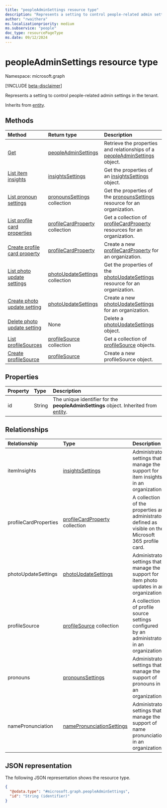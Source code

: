 ```yaml
---
title: "peopleAdminSettings resource type"
description: "Represents a setting to control people-related admin settings in the tenant."
author: "rwaithera"
ms.localizationpriority: medium
ms.subservice: "people"
doc_type: resourcePageType
ms.date: 09/12/2024
---
```


# peopleAdminSettings resource type

Namespace: microsoft.graph

[!INCLUDE [beta-disclaimer](../../includes/beta-disclaimer.md)]

Represents a setting to control people-related admin settings in the tenant.

Inherits from [entity](../resources/entity.md).

## Methods

|Method|Return type|Description|
|:---|:---|:---|
|[Get](../api/peopleadminsettings-get.md) | [peopleAdminSettings](../resources/peopleadminsettings.md) | Retrieve the properties and relationships of a [peopleAdminSettings](../resources/peopleadminsettings.md) object. |
|[List item insights](../api/peopleadminsettings-list-iteminsights.md) | [insightsSettings](insightssettings.md) | Get the properties of an [insightsSettings](insightssettings.md) object. |
|[List pronoun settings](../api/peopleadminsettings-list-pronouns.md)|[pronounsSettings](../resources/pronounssettings.md) collection|Get the properties of the [pronounsSettings](../resources/pronounssettings.md) resource for an organization.|
|[List profile card properties](../api/peopleadminsettings-list-profilecardproperties.md) | [profileCardProperty](profilecardproperty.md) collection | Get a collection of [profileCardProperty](../resources/profilecardproperty.md) resources for an organization. |
|[Create profile card property](../api/peopleadminsettings-post-profilecardproperties.md) | [profileCardProperty](profilecardproperty.md) | Create a new [profileCardProperty](../resources/profilecardproperty.md) for an organization. |
|[List photo update settings](../api/peopleadminsettings-list-photoupdatesettings.md)|[photoUpdateSettings](../resources/photoupdatesettings.md) collection|Get the properties of the [photoUpdateSettings](../resources/photoupdatesettings.md) resource for an organization.|
|[Create photo update setting](../api/peopleadminsettings-post-photoupdatesettings.md)|[photoUpdateSettings](../resources/photoupdatesettings.md)|Create a new [photoUpdateSettings](../resources/photoupdatesettings.md) for an organization.|
|[Delete photo update setting](../api/peopleadminsettings-delete-photoupdatesettings.md)|None|Delete a [photoUpdateSettings](../resources/photoupdatesettings.md) object.|
|[List profileSources](../api/peopleadminsettings-list-profilesources.md)|[profileSource](../resources/profilesource.md) collection|Get a collection of [profileSource](../resources/profilesource.md) objects.|
|[Create profileSource](../api/peopleadminsettings-post-profilesources.md)|[profileSource](../resources/profilesource.md)|Create a new profileSource object.|

## Properties

| Property | Type   | Description                                                                                     |
|:---------|:-------|:------------------------------------------------------------------------------------------------|
| id       | String | The unique identifier for the **peopleAdminSettings** object. Inherited from [entity](entity.md). |

## Relationships

|Relationship|Type|Description|
|:---|:---|:---|
|itemInsights|[insightsSettings](../resources/insightssettings.md)|Administrator settings that manage the support for item insights in an organization.|
|profileCardProperties|[profileCardProperty](profilecardproperty.md) collection|A collection of the properties an administrator defined as visible on the Microsoft 365 profile card.|
|photoUpdateSettings|[photoUpdateSettings](../resources/photoupdatesettings.md)|Administrator settings that manage the support for item photo updates in an organization.|
|profileSource|[profileSource](../resources/profilesource.md) collection|A collection of profile source settings configured by an administrator in an organization.|
|pronouns|[pronounsSettings](../resources/pronounssettings.md)|Administrator settings that manage the support of pronouns in an organization.|
|namePronunciation|[namePronunciationSettings](../resources/namepronunciationsettings.md)|Administrator settings that manage the support of name pronunciation in an organization.|

## JSON representation

The following JSON representation shows the resource type.
<!-- {
  "blockType": "resource",
  "keyProperty": "id",
  "@odata.type": "microsoft.graph.peopleAdminSettings",
  "baseType": "microsoft.graph.entity",
  "openType": false
}
-->
``` json
{
  "@odata.type": "#microsoft.graph.peopleAdminSettings",
  "id": "String (identifier)"
}
```
